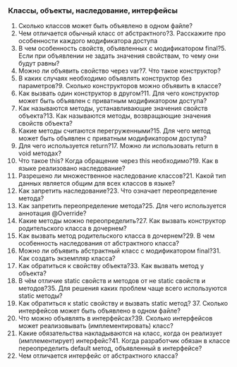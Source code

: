 ### Классы, объекты, наследование, интерфейсы
1. Сколько классов может быть объявлено в одном файле?
2. Чем отличается обычный класс от абстрактного?3. Расскажите про особенности каждого модификатора доступа
4. В чем особенность свойств, объявленных с модификатором final?5. Если при объявлении не задать значения свойствам, то чему они будут равны?
6. Можно ли объявить свойство через var?7. Что такое конструктор?
8. В каких случаях необходимо объявлять конструктор без параметров?9. Сколько конструкторов можно объявить в классе?
10. Как вызвать один конструктор в другом?11. Для чего конструктор может быть объявлен с приватным модификатором доступа?
12. Как называются методы, устанавливающие значения свойств объекта?13. Как называются методы, возвращающие значения свойств объекта?
14. Какие методы считаются перегруженными?15. Для чего метод может быть объявлен с приватным модификатором доступа?
16. Для чего используется return?17. Можно ли использовать return в void методах?
18. Что такое this? Когда обращение через this необходимо?19. Как в языке реализовано наследование?
20. Разрешено ли множественное наследование классов?21. Какой тип данных является общим для всех классов в языке?
22. Как запретить наследование?23. Что означает переопределение метода?
24. Как запретить переопределение метода?25. Для чего используется аннотация @Override?
26. Какие методы можно переопределить?27. Как вызвать конструктор родительского класса в дочернем?
28. Как вызвать метод родительского класса в дочернем?29. В чем особенность наследования от абстрактного класса?
30. Можно ли объявить абстрактный класс с модификатором final?31. Как создать экземпляр класса?
32. Как обратиться к свойству объекта?33. Как вызвать метод у объекта?
34. В чём отличие static свойств и методов от не static свойств и методов?35. Для решения каких проблем чаще всего используются static методы?
36. Как обратиться к static свойству и вызвать static метод? 37. Сколько интерфейсов может быть объявлено в одном файле?
38. Что можно объявлять в интерфейсах?39. Сколько интерфейсов может реализовывать (имплементировать) класс?
40. Какие обязательства накладываются на класс, когда он реализует (имплементирует) интерфейс?41. Когда разработчик обязан в классе переопределить default метод, объявленный в интерфейсе?
42. Чем отличается интерфейс от абстрактного класса?
